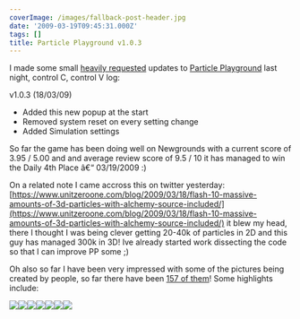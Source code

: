 ```yaml
---
coverImage: /images/fallback-post-header.jpg
date: '2009-03-19T09:45:31.000Z'
tags: []
title: Particle Playground v1.0.3
---
```


I made some small [heavily requested](https://www.newgrounds.com/portal/reviews/487541) updates to [Particle Playground](https://www.mikecann.co.uk/?p=384) last night, control C, control V log:

<!-- more -->

v1.0.3 (18/03/09)

- Added this new popup at the start
- Removed system reset on every setting change
- Added Simulation settings

So far the game has been doing well on Newgrounds with a current score of <span id="submission_score">3.95</span> <span class="gray">/</span> 5.00 and and average review score of 9.5 / 10 it has managed to win the <span class="white"> Daily 4th Place</span> â€“ 03<span class="gray">/</span>19<span class="gray">/</span>2009 :)

On a related note I came accross this on twitter yesterday: [https://www.unitzeroone.com/blog/2009/03/18/flash-10-massive-amounts-of-3d-particles-with-alchemy-source-included/](https://www.unitzeroone.com/blog/2009/03/18/flash-10-massive-amounts-of-3d-particles-with-alchemy-source-included/) it blew my head, there I thought I was being clever getting 20-40k of particles in 2D and this guy has managed 300k in 3D! Ive already started work dissecting the code so that I can improve PP some ;)

Oh also so far I have been very impressed with some of the pictures being created by people, so far there have been [157 of them](https://picasaweb.google.com/mike.cann/ParticlePlayground#)! Some highlights include:

[![](https://lh5.ggpht.com/_vZ6zE_QJfu0/ScDPEdMHA4I/AAAAAAAAIzM/9RPA4Rf2TFU/s144/Lagnalok%20by%20fire.jpg)](https://picasaweb.google.com/lh/photo/TcdbhnKGNa-WNidhAXRHmA?feat=embedwebsite)[![](https://lh3.ggpht.com/_vZ6zE_QJfu0/ScD6pb_JWzI/AAAAAAAAI7M/PDVTcRkcrYM/s144/Connected%20by%20Kas.jpg)](https://picasaweb.google.com/lh/photo/-CVqe1bBmGUf-VrLiH9vmQ?feat=embedwebsite)[![](https://lh5.ggpht.com/_vZ6zE_QJfu0/ScE9mxAYebI/AAAAAAAAJIE/cquqUoEqG1w/s144/Eclipse%20by%20Bainemo.png)](https://picasaweb.google.com/lh/photo/8HSkIJ7AtJrt-LwA-KUtvQ?feat=embedwebsite)[![](https://lh6.ggpht.com/_vZ6zE_QJfu0/ScGpATvfBnI/AAAAAAAAJT4/o3Y5n58n_Yw/s144/Spunrainbow%20by%20AnimeTheia.png)](https://picasaweb.google.com/lh/photo/-X47M9FJxy2oo0DvK5iqVg?feat=embedwebsite)[![](https://lh3.ggpht.com/_vZ6zE_QJfu0/ScFqX8JKVTI/AAAAAAAAJNU/-8njuwJy2RY/s144/Atomic%20bomb%20by%20Another%20Stranger%20Me.jpg)](https://picasaweb.google.com/lh/photo/bwGKuqa4bEC5YIFEns6TVA?feat=embedwebsite)[![](https://lh3.ggpht.com/_vZ6zE_QJfu0/ScHryxXSXjI/AAAAAAAAJZo/aH0v76R4JHA/s288/enjoy%20the%20universe%20by%20deathonwings.jpg)](https://picasaweb.google.com/lh/photo/e8WejeTcpmSuWyymGrlgZg?feat=embedwebsite)[![](https://lh3.ggpht.com/_vZ6zE_QJfu0/ScHd5ZVAFuI/AAAAAAAAJYo/8mYbLzD-ipU/s144/lolz%20by%20Someone.jpg)](https://picasaweb.google.com/lh/photo/REcqRNQ4nhMPm1R5TV5d1g?feat=embedwebsite)
